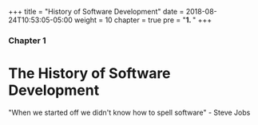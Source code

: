 +++
title = "History of Software Development"
date = 2018-08-24T10:53:05-05:00
weight = 10
chapter = true
pre = "<b>1. </b>"
+++

### Chapter 1

# The History of Software Development

"When we started off we didn't know how to spell software" - Steve Jobs
